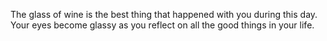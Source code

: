 The glass of wine is the best thing that happened with you during this day.
Your eyes become glassy as you reflect on all the good things in your life.